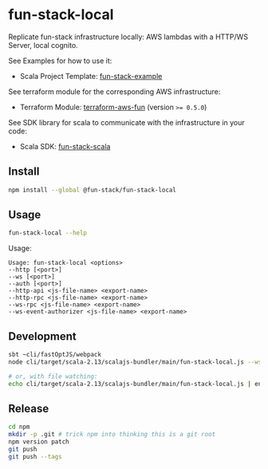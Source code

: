 # fun-stack-local

Replicate fun-stack infrastructure locally: AWS lambdas with a HTTP/WS Server, local cognito.

See Examples for how to use it:
- Scala Project Template: [fun-stack-example](https://github.com/fun-stack/fun-stack-example)

See terraform module for the corresponding AWS infrastructure:
- Terraform Module: [terraform-aws-fun](https://github.com/fun-stack/terraform-aws-fun) (version `>= 0.5.0`)

See SDK library for scala to communicate with the infrastructure in your code:
- Scala SDK: [fun-stack-scala](https://github.com/fun-stack/fun-stack-scala)

## Install

```sh
npm install --global @fun-stack/fun-stack-local
```

## Usage

```sh
fun-stack-local --help
```

Usage:
```
Usage: fun-stack-local <options>
--http [<port>]
--ws [<port>]
--auth [<port>]
--http-api <js-file-name> <export-name>
--http-rpc <js-file-name> <export-name>
--ws-rpc <js-file-name> <export-name>
--ws-event-authorizer <js-file-name> <export-name>
```

## Development

```sh
sbt ~cli/fastOptJS/webpack
node cli/target/scala-2.13/scalajs-bundler/main/fun-stack-local.js --ws 8080 --ws-rpc <path-to-js> handlerWebsocket

# or, with file watching:
echo cli/target/scala-2.13/scalajs-bundler/main/fun-stack-local.js | entr -cnr node --enable-source-maps cli/target/scala-2.13/scalajs-bundler/main/fun-stack-local.js --ws 8080 --ws-rpc <path-to-js> handlerWebsocket
```

## Release

```sh
cd npm
mkdir -p .git # trick npm into thinking this is a git root
npm version patch
git push
git push --tags
```
